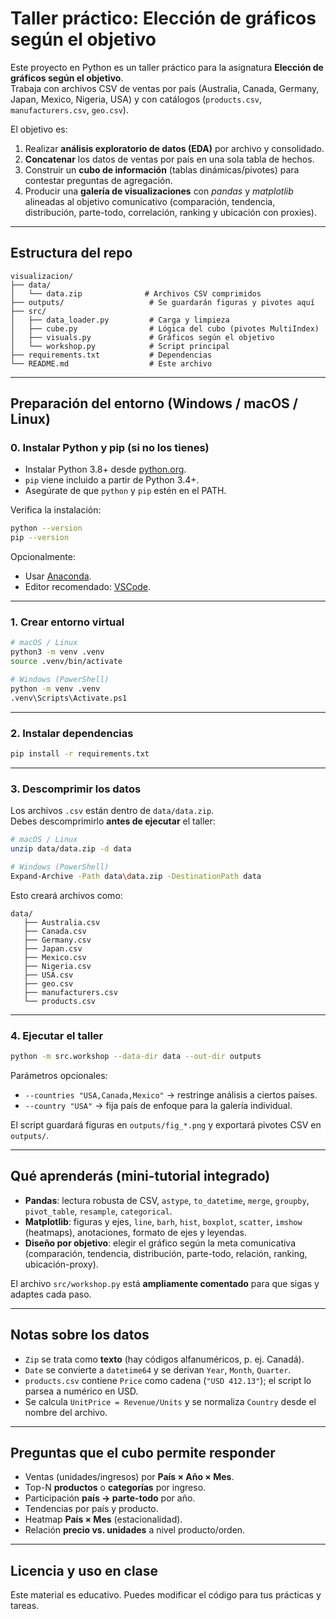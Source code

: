 # Taller práctico: **Elección de gráficos según el objetivo**

Este proyecto en Python es un taller práctico para la asignatura **Elección de gráficos según el objetivo**.  
Trabaja con archivos CSV de ventas por país (Australia, Canada, Germany, Japan, Mexico, Nigeria, USA) y con catálogos (`products.csv`, `manufacturers.csv`, `geo.csv`).

El objetivo es:

1. Realizar **análisis exploratorio de datos (EDA)** por archivo y consolidado.
2. **Concatenar** los datos de ventas por país en una sola tabla de hechos.
3. Construir un **cubo de información** (tablas dinámicas/pivotes) para contestar preguntas de agregación.
4. Producir una **galería de visualizaciones** con _pandas_ y _matplotlib_ alineadas al objetivo comunicativo (comparación, tendencia, distribución, parte-todo, correlación, ranking y ubicación con proxies).

---

## Estructura del repo

```text
visualizacion/
├── data/
│   └── data.zip              # Archivos CSV comprimidos
├── outputs/                   # Se guardarán figuras y pivotes aquí
├── src/
│   ├── data_loader.py         # Carga y limpieza
│   ├── cube.py                # Lógica del cubo (pivotes MultiIndex)
│   ├── visuals.py             # Gráficos según el objetivo
│   └── workshop.py            # Script principal
├── requirements.txt           # Dependencias
└── README.md                  # Este archivo
```

---

## Preparación del entorno (Windows / macOS / Linux)

### 0. Instalar Python y pip (si no los tienes)

-   Instalar Python 3.8+ desde [python.org](https://www.python.org/downloads/).
-   `pip` viene incluido a partir de Python 3.4+.
-   Asegúrate de que `python` y `pip` estén en el PATH.

Verifica la instalación:

```bash
python --version
pip --version
```

Opcionalmente:

-   Usar [Anaconda](https://www.anaconda.com/products/distribution).
-   Editor recomendado: [VSCode](https://code.visualstudio.com/).

---

### 1. Crear entorno virtual

```bash
# macOS / Linux
python3 -m venv .venv
source .venv/bin/activate

# Windows (PowerShell)
python -m venv .venv
.venv\Scripts\Activate.ps1
```

---

### 2. Instalar dependencias

```bash
pip install -r requirements.txt
```

---

### 3. Descomprimir los datos

Los archivos `.csv` están dentro de `data/data.zip`.  
Debes descomprimirlo **antes de ejecutar** el taller:

```bash
# macOS / Linux
unzip data/data.zip -d data

# Windows (PowerShell)
Expand-Archive -Path data\data.zip -DestinationPath data
```

Esto creará archivos como:

```text
data/
   ├── Australia.csv
   ├── Canada.csv
   ├── Germany.csv
   ├── Japan.csv
   ├── Mexico.csv
   ├── Nigeria.csv
   ├── USA.csv
   ├── geo.csv
   ├── manufacturers.csv
   └── products.csv
```

---

### 4. Ejecutar el taller

```bash
python -m src.workshop --data-dir data --out-dir outputs
```

Parámetros opcionales:

-   `--countries "USA,Canada,Mexico"` → restringe análisis a ciertos países.
-   `--country "USA"` → fija país de enfoque para la galería individual.

El script guardará figuras en `outputs/fig_*.png` y exportará pivotes CSV en `outputs/`.

---

## Qué aprenderás (mini-tutorial integrado)

-   **Pandas**: lectura robusta de CSV, `astype`, `to_datetime`, `merge`, `groupby`, `pivot_table`, `resample`, `categorical`.
-   **Matplotlib**: figuras y ejes, `line`, `barh`, `hist`, `boxplot`, `scatter`, `imshow` (heatmaps), anotaciones, formato de ejes y leyendas.
-   **Diseño por objetivo**: elegir el gráfico según la meta comunicativa (comparación, tendencia, distribución, parte-todo, relación, ranking, ubicación-proxy).

El archivo `src/workshop.py` está **ampliamente comentado** para que sigas y adaptes cada paso.

---

## Notas sobre los datos

-   `Zip` se trata como **texto** (hay códigos alfanuméricos, p. ej. Canadá).
-   `Date` se convierte a `datetime64` y se derivan `Year`, `Month`, `Quarter`.
-   `products.csv` contiene `Price` como cadena (`"USD 412.13"`); el script lo parsea a numérico en USD.
-   Se calcula `UnitPrice = Revenue/Units` y se normaliza `Country` desde el nombre del archivo.

---

## Preguntas que el cubo permite responder

-   Ventas (unidades/ingresos) por **País × Año × Mes**.
-   Top-N **productos** o **categorías** por ingreso.
-   Participación **país → parte-todo** por año.
-   Tendencias por país y producto.
-   Heatmap **País × Mes** (estacionalidad).
-   Relación **precio vs. unidades** a nivel producto/orden.

---

## Licencia y uso en clase

Este material es educativo. Puedes modificar el código para tus prácticas y tareas.
